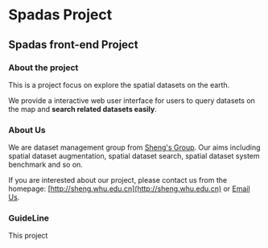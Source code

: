 # Spadas Project

## Spadas front-end Project

### About the project

This is a project focus on explore the spatial datasets on the earth.

We provide a interactive web user interface for users to query datasets on the map and **search related datasets easily**.


### About Us

We are dataset management group from [Sheng's Group](http://sheng.whu.edu.cn/group.html). Our aims including spatial dataset augmentation, spatial dataset search, spatial dataset system benchmark and so on.

If you are interested about our project, please contact us from the homepage: [http://sheng.whu.edu.cn](http://sheng.whu.edu.cn) or [Email Us](mailto://shengcs@whu.edu.cn).

### GuideLine

This project 